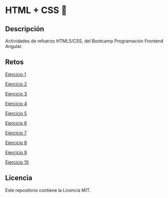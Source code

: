 # HTML + CSS 💫

## Descripción

Actividades de refuerzo HTML5/CSS, del Bootcamp Programación Frontend Angular.

## Retos

[Ejercicio 1](https://carlesnacher.github.io/cnv-se02-html-css-03112022/Ex1/)

[Ejercicio 2](https://carlesnacher.github.io/cnv-se02-html-css-03112022/Ex2/Ejercicio2.html)

[Ejercicio 3](https://carlesnacher.github.io/cnv-se02-html-css-03112022/Ex3/platosemana.html)

[Ejercicio 4](https://carlesnacher.github.io/cnv-se02-html-css-03112022/Ex4/platosemana.html)

[Ejercicio 5](https://carlesnacher.github.io/cnv-se02-html-css-03112022/Ex5/postresemana.html)

[Ejercicio 6](https://carlesnacher.github.io/cnv-se02-html-css-03112022/parquenatural/)

[Ejercicio 7](https://carlesnacher.github.io/cnv-se02-html-css-03112022/Ex7/)

[Ejercicio 8](https://carlesnacher.github.io/cnv-se02-html-css-03112022/Ex8/)

[Ejercicio 9](https://carlesnacher.github.io/cnv-se02-html-css-03112022/Ex9/)

[Ejercicio 10](https://carlesnacher.github.io/cnv-se02-html-css-03112022/Ex10/)


## Licencia

Este repositorio contiene la Licencia MIT.
